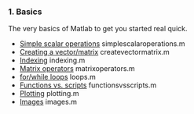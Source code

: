 ### 1. Basics
The very basics of Matlab to get you started real quick.

* [Simple scalar operations](../1.%20Basics/simplescalaroperations.m) simplescalaroperations.m
* [Creating a vector/matrix](../1.%20Basics/createvectormatrix.m) createvectormatrix.m
* [Indexing](../1.%20Basics/indexing.m) indexing.m
* [Matrix operators](../1.%20Basics/matrixoperators.m) matrixoperators.m
* [for/while loops](../1.%20Basics/loops.m) loops.m
* [Functions vs. scripts](../1.%20Basics/functionsvsscripts.m) functionsvsscripts.m
* [Plotting](../1.%20Basics/plotting.m) plotting.m
* [Images](../1.%20Basics/images.m) images.m